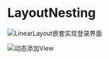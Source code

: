 # LayoutNesting

![LinearLayout嵌套实现登录界面](http://img.blog.csdn.net/20161219121817271)

![动态添加View](http://img.blog.csdn.net/20161219142702017)
